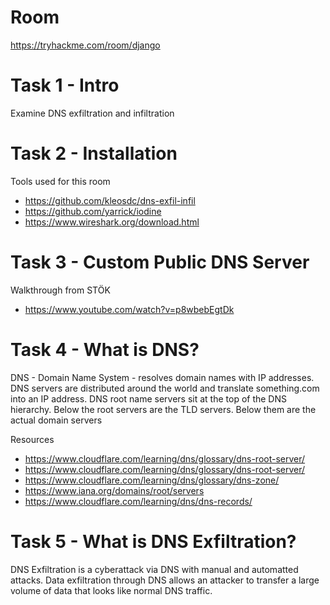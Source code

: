 # Room
https://tryhackme.com/room/django

# Task 1 - Intro
Examine DNS exfiltration and infiltration

# Task 2 - Installation
Tools used for this room
*  https://github.com/kleosdc/dns-exfil-infil
*  https://github.com/yarrick/iodine
*  https://www.wireshark.org/download.html

# Task 3 - Custom Public DNS Server
Walkthrough from STÖK
* https://www.youtube.com/watch?v=p8wbebEgtDk

# Task 4 - What is DNS?
DNS - Domain Name System - resolves domain names with IP addresses.  DNS servers are distributed around the world and translate something.com into an IP address.  DNS root name servers sit at the top of the DNS hierarchy.  Below the root servers are the TLD servers.  Below them are the actual domain servers

Resources
* https://www.cloudflare.com/learning/dns/glossary/dns-root-server/
* https://www.cloudflare.com/learning/dns/glossary/dns-root-server/
* https://www.cloudflare.com/learning/dns/glossary/dns-zone/
* https://www.iana.org/domains/root/servers
* https://www.cloudflare.com/learning/dns/dns-records/

# Task 5 - What is DNS Exfiltration?
DNS Exfiltration is a cyberattack via DNS with manual and automatted attacks.  Data exfiltration through DNS allows an attacker to transfer a large volume of data that looks like normal DNS traffic.